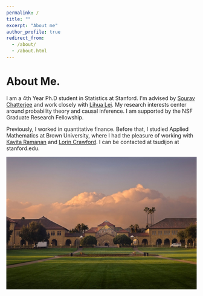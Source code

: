 ```yaml
---
permalink: /
title: ""
excerpt: "About me"
author_profile: true
redirect_from: 
  - /about/
  - /about.html
---
```



# About Me.

I am a 4th Year Ph.D student in Statistics at Stanford. I'm advised by [Sourav Chatterjee](https://souravchatterjee.su.domains//) and work closely with [Lihua Lei](https://lihualei71.github.io/index.html). My research interests center around probability theory and causal inference. I am supported by the NSF Graduate Research Fellowship.

Previously, I worked in quantitative finance. Before that, I studied Applied Mathematics at Brown University, where I had the pleasure of working with [Kavita Ramanan](https://www.brown.edu/academics/applied-mathematics/faculty/kavita-ramanan/home) and [Lorin Crawford](https://www.lorincrawford.com/). I can be contacted at tsudijon at stanford.edu.

![stanford](/images/stanford.jpeg)